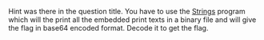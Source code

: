 Hint was there in the question title. You have to use the [Strings](https://www.ibm.com/docs/en/aix/7.2?topic=s-strings-command) program which will the print all the embedded print texts in a binary file and will give the flag in base64 encoded format. Decode it to get the flag.
